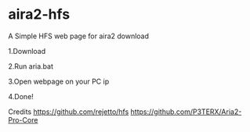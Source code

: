 # aira2-hfs
A Simple HFS web page for aira2 download 

1.Download


2.Run aria.bat

3.Open webpage on your PC ip

4.Done!

Credits
https://github.com/rejetto/hfs
https://github.com/P3TERX/Aria2-Pro-Core





